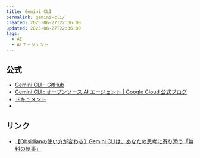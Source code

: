 ```yaml
---
title: Gemini CLI
permalink: gemini-cli/
created: 2025-06-27T22:36:00
updated: 2025-06-27T22:36:00
tags:
  - AI
  - AIエージェント
---
```

## 公式
- [Gemini CLI - GitHub](https://github.com/google-gemini/gemini-cli)
- [Gemini CLI : オープンソース AI エージェント | Google Cloud 公式ブログ](https://cloud.google.com/blog/ja/topics/developers-practitioners/introducing-gemini-cli)
- [ドキュメント](https://github.com/google-gemini/gemini-cli/blob/main/docs/index.md)
- 

## リンク
- [【Obsidianの使い方が変わる】Gemini CLIは、あなたの思考に寄り添う「無料の執事」](https://note.com/chankostin/n/nb33ca6e289fa)

